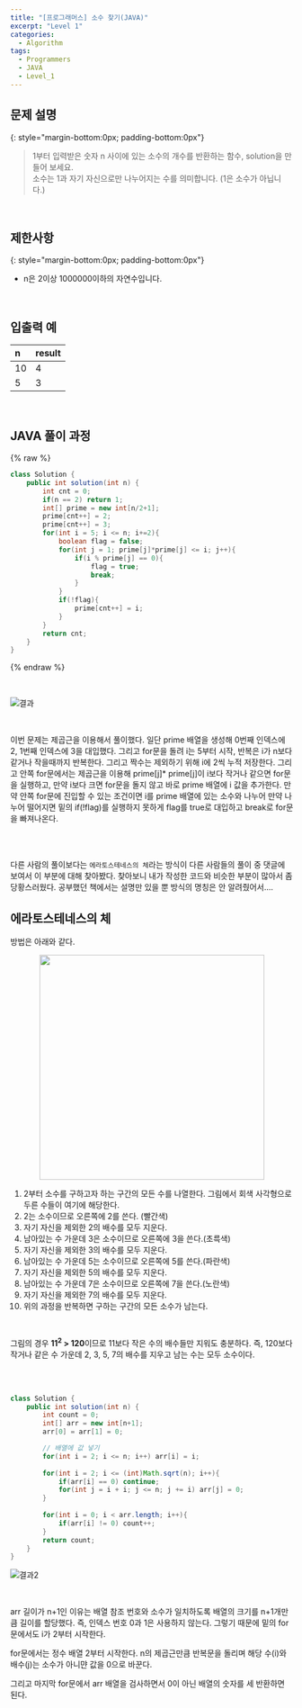 ```yaml
---
title: "[프로그래머스] 소수 찾기(JAVA)"
excerpt: "Level 1"
categories: 
  - Algorithm
tags: 
  - Programmers
  - JAVA
  - Level_1
---
```

 
## 문제 설명
{: style="margin-bottom:0px; padding-bottom:0px"}

> 1부터 입력받은 숫자 n 사이에 있는 소수의 개수를 반환하는 함수, solution을 만들어 보세요.<br>
소수는 1과 자기 자신으로만 나누어지는 수를 의미합니다.
(1은 소수가 아닙니다.)

 
<br>

## 제한사항
{: style="margin-bottom:0px; padding-bottom:0px"}
>
- n은 2이상 1000000이하의 자연수입니다.


<br>

## 입출력 예

|n|result|
|:------|:------|
|10|4|
|5|3|



<br>

## JAVA 풀이 과정

{% raw %}

```java
class Solution {
    public int solution(int n) {
        int cnt = 0;
        if(n == 2) return 1;
        int[] prime = new int[n/2+1];
        prime[cnt++] = 2;
        prime[cnt++] = 3;
        for(int i = 5; i <= n; i+=2){
            boolean flag = false;
            for(int j = 1; prime[j]*prime[j] <= i; j++){
                if(i % prime[j] == 0){
                    flag = true;
                    break;
                }
            }
            if(!flag){
                prime[cnt++] = i;
            }
        }
        return cnt;
    }
}
```

{% endraw %}

<br>


![결과](https://user-images.githubusercontent.com/70805241/119200206-6b83f380-bac7-11eb-9397-33f3866794fe.png)

<br>


이번 문제는 제곱근을 이용해서 풀이했다. 일단 prime 배열을 생성해 0번째 인덱스에 2, 1번째 인덱스에 3을 대입했다. 그리고 for문을 돌려 i는 5부터 시작, 반복은 i가 n보다 같거나 작을때까지 반복한다. 그리고 짝수는 제외하기 위해 i에 2씩 누적 저장한다. 그리고 안쪽 for문에서는 제곱근을 이용해 prime[j]* prime[j]이 i보다 작거나 같으면 for문을 실행하고, 만약 i보다 크면 for문을 돌지 않고 바로 prime 배열에 i 값을 추가한다. 만약 안쪽 for문에 진입할 수 있는 조건이면 i를 prime 배열에 있는 소수와 나누어 만약 나누어 떨어지면 밑의 if(!flag)를 실행하지 못하게 flag를 true로 대입하고 break로 for문을 빠져나온다.

<br><br>

다른 사람의 풀이보다는 `에라토스테네스의 체`라는 방식이 다른 사람들의 풀이 중 댓글에 보여서 이 부분에 대해 찾아봤다. 찾아보니 내가 작성한 코드와 비슷한 부분이 많아서 좀 당황스러웠다. 공부했던 책에서는 설명만 있을 뿐 방식의 명칭은 안 알려줬어서....


## 에라토스테네스의 체

방법은 아래와 같다. 

<p align="center"><img src="https://upload.wikimedia.org/wikipedia/commons/b/b9/Sieve_of_Eratosthenes_animation.gif
" height="400px" width="400px">
</p>


1. 2부터 소수를 구하고자 하는 구간의 모든 수를 나열한다. 그림에서 회색 사각형으로 두른 수들이 여기에 해당한다.
2. 2는 소수이므로 오른쪽에 2를 쓴다. (빨간색)
3. 자기 자신을 제외한 2의 배수를 모두 지운다.
4. 남아있는 수 가운데 3은 소수이므로 오른쪽에 3을 쓴다.(초륵색)
5. 자기 자신을 제외한 3의 배수를 모두 지운다.
6. 남아있는 수 가운데 5는 소수이므로 오른쪽에 5를 쓴다.(파란색)
7. 자기 자신을 제외한 5의 배수를 모두 지운다.
8. 남아있는 수 가운데 7은 소수이므로 오른쪽에 7을 쓴다.(노란색)
9. 자기 자신을 제외한 7의 배수를 모두 지운다.
10. 위의 과정을 반복하면 구하는 구간의 모든 소수가 남는다.

<br>

그림의 경우 **11<sup>2</sup> > 120**이므로 11보다 작은 수의 배수들만 지워도 충분하다. 즉, 120보다 작거나 같은 수 가운데 2, 3, 5, 7의 배수를 지우고 남는 수는 모두 소수이다.

<br><br>

```java
class Solution {
    public int solution(int n) {
        int count = 0;
        int[] arr = new int[n+1];
        arr[0] = arr[1] = 0;

        // 배열에 값 넣기
        for(int i = 2; i <= n; i++) arr[i] = i;
        
        for(int i = 2; i <= (int)Math.sqrt(n); i++){
            if(arr[i] == 0) continue;
            for(int j = i + i; j <= n; j += i) arr[j] = 0;
        }
        
        for(int i = 0; i < arr.length; i++){
            if(arr[i] != 0) count++;
        }
        return count;
    }
}
```



![결과2](https://user-images.githubusercontent.com/70805241/119211174-1ce45280-bae3-11eb-968a-85cd08361248.png)

<br>

arr 길이가 n+1인 이유는 배열 참조 번호와 소수가 일치하도록 배열의 크기를 n+1개만큼 길이를 할당했다. 즉, 인덱스 번호 0과 1은 사용하지 않는다. 그렇기 때문에 밑의 for문에서도 i가 2부터 시작한다. <br>

for문에서는 정수 배열 2부터 시작한다. n의 제곱근만큼 반복문을 돌리며 해당 수(i)와 배수(j)는 소수가 아니먄 값을 0으로 바꾼다. <br>

그리고 마지막 for문에서 arr 배열을 검사하면서 0이 아닌 배열의 숫자를 세 반환하면 된다.


